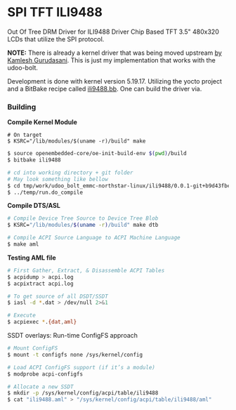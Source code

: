 # SPI TFT ILI9488

Out Of Tree DRM Driver for ILI9488 Driver Chip Based TFT 3.5" 480x320 LCDs that utilize the SPI protocol.

**NOTE:** There is already a kernel driver that was being moved upstream
[by Kamlesh Gurudasani](https://lore.kernel.org/all/cover.1592055494.git.kamlesh.gurudasani@gmail.com/T/#t).
This is just my implementation that works with the udoo-bolt.

Development is done with kernel version 5.19.17. Utilizing the yocto project and a BitBake recipe called
[ili9488.bb](https://github.com/under-view/meta-underview/blob/master/recipes-kernel/drivers/ili9488.bb). One
can build the driver via.

### Building
**Compile Kernel Module**
```
# On target
$ KSRC="/lib/modules/$(uname -r)/build" make
```
```sh
$ source openembedded-core/oe-init-build-env $(pwd)/build
$ bitbake ili9488
```
```sh
# cd into working directory + git folder
# May look something like bellow
$ cd tmp/work/udoo_bolt_emmc-northstar-linux/ili9488/0.0.1-git+b9d43fbe2a6a05a29bfa13d244a8573a3ade20c3-r0/git
$ ../temp/run.do_compile
```

**Compile DTS/ASL**
```sh
# Compile Device Tree Source to Device Tree Blob
$ KSRC="/lib/modules/$(uname -r)/build" make dtb

# Compile ACPI Source Language to ACPI Machine Language
$ make aml
```

**Testing AML file**
```sh
# First Gather, Extract, & Disassemble ACPI Tables
$ acpidump > acpi.log
$ acpixtract acpi.log

# To get source of all DSDT/SSDT
$ iasl -d *.dat > /dev/null 2>&1

# Execute
$ acpiexec *.{dat,aml}
```

SSDT overlays: Run-time ConfigFS approach

```sh
# Mount ConfigFS
$ mount -t configfs none /sys/kernel/config

# Load ACPI ConfigFS support (if it’s a module)
$ modprobe acpi-configfs

# Allocate a new SSDT
$ mkdir -p /sys/kernel/config/acpi/table/ili9488
$ cat "ili9488.aml" > "/sys/kernel/config/acpi/table/ili9488/aml"
```
